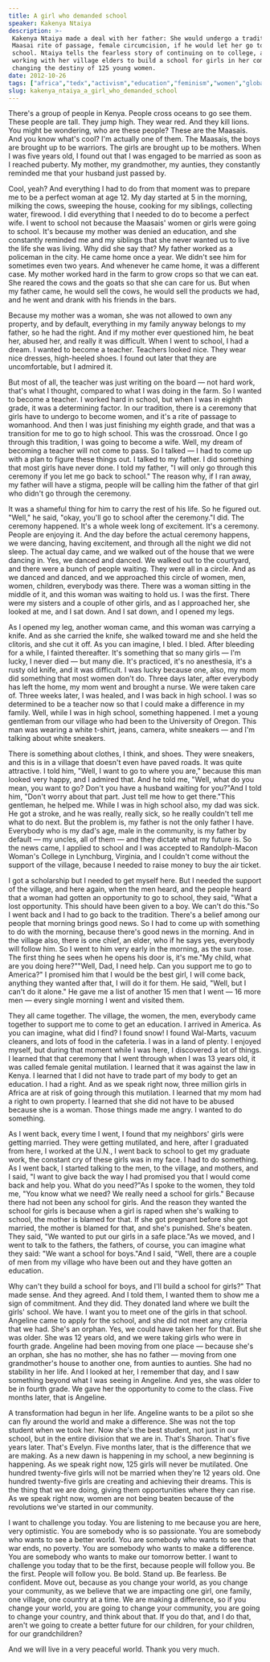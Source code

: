 ```yaml
---
title: A girl who demanded school
speaker: Kakenya Ntaiya
description: >-
 Kakenya Ntaiya made a deal with her father: She would undergo a traditional
 Maasai rite of passage, female circumcision, if he would let her go to high
 school. Ntaiya tells the fearless story of continuing on to college, and of
 working with her village elders to build a school for girls in her community,
 changing the destiny of 125 young women.
date: 2012-10-26
tags: ["africa","tedx","activism","education","feminism","women","global-development"]
slug: kakenya_ntaiya_a_girl_who_demanded_school
---
```


There's a group of people in Kenya. People cross oceans to go see them. These people are
tall. They jump high. They wear red. And they kill lions. You might be wondering, who are
these people? These are the Maasais. And you know what's cool? I'm actually one of
them. The Maasais, the boys are brought up to be warriors. The girls are brought up to be
mothers. When I was five years old, I found out that I was engaged to be married as soon
as I reached puberty. My mother, my grandmother, my aunties, they constantly reminded me
that your husband just passed by. 

Cool, yeah? And everything I had to do from that moment was to prepare me to be a perfect
woman at age 12. My day started at 5 in the morning, milking the cows, sweeping the house,
cooking for my siblings, collecting water, firewood. I did everything that I needed to do
to become a perfect wife. I went to school not because the Maasais' women or girls were
going to school. It's because my mother was denied an education, and she constantly
reminded me and my siblings that she never wanted us to live the life she was living. Why
did she say that? My father worked as a policeman in the city. He came home once a year.
We didn't see him for sometimes even two years. And whenever he came home, it was a
different case. My mother worked hard in the farm to grow crops so that we can eat. She
reared the cows and the goats so that she can care for us. But when my father came, he
would sell the cows, he would sell the products we had, and he went and drank with his
friends in the bars.

Because my mother was a woman, she was not allowed to own any property, and by default,
everything in my family anyway belongs to my father, so he had the right. And if my mother
ever questioned him, he beat her, abused her, and really it was difficult. When I went to
school, I had a dream. I wanted to become a teacher. Teachers looked nice. They wear nice
dresses, high-heeled shoes. I found out later that they are uncomfortable, but I admired
it. 

But most of all, the teacher was just writing on the board — not hard work, that's what I
thought, compared to what I was doing in the farm. So I wanted to become a teacher. I
worked hard in school, but when I was in eighth grade, it was a determining factor. In our
tradition, there is a ceremony that girls have to undergo to become women, and it's a rite
of passage to womanhood. And then I was just finishing my eighth grade, and that was a
transition for me to go to high school. This was the crossroad. Once I go through this
tradition, I was going to become a wife. Well, my dream of becoming a teacher will not
come to pass. So I talked — I had to come up with a plan to figure these things out. I
talked to my father. I did something that most girls have never done. I told my father, "I
will only go through this ceremony if you let me go back to school." The reason why, if I
ran away, my father will have a stigma, people will be calling him the father of that girl
who didn't go through the ceremony.

It was a shameful thing for him to carry the rest of his life. So he figured out. "Well,"
he said, "okay, you'll go to school after the ceremony."I did. The ceremony happened. It's
a whole week long of excitement. It's a ceremony. People are enjoying it. And the day
before the actual ceremony happens, we were dancing, having excitement, and through all
the night we did not sleep. The actual day came, and we walked out of the house that we
were dancing in. Yes, we danced and danced. We walked out to the courtyard, and there were
a bunch of people waiting. They were all in a circle. And as we danced and danced, and we
approached this circle of women, men, women, children, everybody was there. There was a
woman sitting in the middle of it, and this woman was waiting to hold us. I was the first.
There were my sisters and a couple of other girls, and as I approached her, she looked at
me, and I sat down. And I sat down, and I opened my legs.

As I opened my leg, another woman came, and this woman was carrying a knife. And as she
carried the knife, she walked toward me and she held the clitoris, and she cut it off. As
you can imagine, I bled. I bled. After bleeding for a while, I fainted thereafter. It's
something that so many girls — I'm lucky, I never died — but many die. It's practiced,
it's no anesthesia, it's a rusty old knife, and it was difficult. I was lucky because one,
also, my mom did something that most women don't do. Three days later, after everybody has
left the home, my mom went and brought a nurse. We were taken care of. Three weeks later,
I was healed, and I was back in high school. I was so determined to be a teacher now so
that I could make a difference in my family. Well, while I was in high school, something
happened. I met a young gentleman from our village who had been to the University of
Oregon. This man was wearing a white t-shirt, jeans, camera, white sneakers — and I'm
talking about white sneakers.

There is something about clothes, I think, and shoes. They were sneakers, and this is in a
village that doesn't even have paved roads. It was quite attractive. I told him, "Well, I
want to go to where you are," because this man looked very happy, and I admired that. And
he told me, "Well, what do you mean, you want to go? Don't you have a husband waiting for
you?"And I told him, "Don't worry about that part. Just tell me how to get there."This
gentleman, he helped me. While I was in high school also, my dad was sick. He got a
stroke, and he was really, really sick, so he really couldn't tell me what to do next. But
the problem is, my father is not the only father I have. Everybody who is my dad's age,
male in the community, is my father by default — my uncles, all of them — and they dictate
what my future is. So the news came, I applied to school and I was accepted to
Randolph-Macon Woman's College in Lynchburg, Virginia, and I couldn't come without the
support of the village, because I needed to raise money to buy the air
ticket.

I got a scholarship but I needed to get myself here. But I needed the support of the
village, and here again, when the men heard, and the people heard that a woman had gotten
an opportunity to go to school, they said, "What a lost opportunity. This should have been
given to a boy. We can't do this."So I went back and I had to go back to the tradition.
There's a belief among our people that morning brings good news. So I had to come up with
something to do with the morning, because there's good news in the morning. And in the
village also, there is one chief, an elder, who if he says yes, everybody will follow him.
So I went to him very early in the morning, as the sun rose. The first thing he sees when
he opens his door is, it's me."My child, what are you doing here?""Well, Dad, I need help.
Can you support me to go to America?" I promised him that I would be the best girl, I will
come back, anything they wanted after that, I will do it for them. He said, "Well, but I
can't do it alone." He gave me a list of another 15 men that I went — 16 more men — every
single morning I went and visited them.

They all came together. The village, the women, the men, everybody came together to
support me to come to get an education. I arrived in America. As you can imagine, what did
I find? I found snow! I found Wal-Marts, vacuum cleaners, and lots of food in the
cafeteria. I was in a land of plenty. I enjoyed myself, but during that moment while I was
here, I discovered a lot of things. I learned that that ceremony that I went through when
I was 13 years old, it was called female genital mutilation. I learned that it was against
the law in Kenya. I learned that I did not have to trade part of my body to get an
education. I had a right. And as we speak right now, three million girls in Africa are at
risk of going through this mutilation. I learned that my mom had a right to own property.
I learned that she did not have to be abused because she is a woman. Those things made me
angry. I wanted to do something.

As I went back, every time I went, I found that my neighbors' girls were getting married.
They were getting mutilated, and here, after I graduated from here, I worked at the U.N.,
I went back to school to get my graduate work, the constant cry of these girls was in my
face. I had to do something. As I went back, I started talking to the men, to the village,
and mothers, and I said, "I want to give back the way I had promised you that I would come
back and help you. What do you need?"As I spoke to the women, they told me, "You know what
we need? We really need a school for girls." Because there had not been any school for
girls. And the reason they wanted the school for girls is because when a girl is raped
when she's walking to school, the mother is blamed for that. If she got pregnant before
she got married, the mother is blamed for that, and she's punished. She's beaten. They
said, "We wanted to put our girls in a safe place."As we moved, and I went to talk to the
fathers, the fathers, of course, you can imagine what they said: "We want a school for
boys."And I said, "Well, there are a couple of men from my village who have been out and
they have gotten an education.

Why can't they build a school for boys, and I'll build a school for girls?" That made
sense. And they agreed. And I told them, I wanted them to show me a sign of commitment.
And they did. They donated land where we built the girls' school. We have. I want you to
meet one of the girls in that school. Angeline came to apply for the school, and she did
not meet any criteria that we had. She's an orphan. Yes, we could have taken her for that.
But she was older. She was 12 years old, and we were taking girls who were in fourth
grade. Angeline had been moving from one place — because she's an orphan, she has no
mother, she has no father — moving from one grandmother's house to another one, from
aunties to aunties. She had no stability in her life. And I looked at her, I remember that
day, and I saw something beyond what I was seeing in Angeline. And yes, she was older to
be in fourth grade. We gave her the opportunity to come to the class. Five months later,
that is Angeline.

A transformation had begun in her life. Angeline wants to be a pilot so she can fly around
the world and make a difference. She was not the top student when we took her. Now she's
the best student, not just in our school, but in the entire division that we are in.
That's Sharon. That's five years later. That's Evelyn. Five months later, that is the
difference that we are making. As a new dawn is happening in my school, a new beginning is
happening. As we speak right now, 125 girls will never be mutilated. One hundred
twenty-five girls will not be married when they're 12 years old. One hundred twenty-five
girls are creating and achieving their dreams. This is the thing that we are doing, giving
them opportunities where they can rise. As we speak right now, women are not being beaten
because of the revolutions we've started in our community.

I want to challenge you today. You are listening to me because you are here, very
optimistic. You are somebody who is so passionate. You are somebody who wants to see a
better world. You are somebody who wants to see that war ends, no poverty. You are
somebody who wants to make a difference. You are somebody who wants to make our tomorrow
better. I want to challenge you today that to be the first, because people will follow
you. Be the first. People will follow you. Be bold. Stand up. Be fearless. Be confident.
Move out, because as you change your world, as you change your community, as we believe
that we are impacting one girl, one family, one village, one country at a time. We are
making a difference, so if you change your world, you are going to change your community,
you are going to change your country, and think about that. If you do that, and I do that,
aren't we going to create a better future for our children, for your children, for our
grandchildren?

And we will live in a very peaceful world. Thank you very much.

<!--
ad_duration=3.33
event="TEDxMidAtlantic"
external_start_time=0
has_talk_citation=1
intro_duration=11.82
is_subtitle_required="False"
is_talk_featured="True"
language="en"
language_swap="False"
native_language="en"
number_of_related_talks=6
number_of_speakers=1
number_of_subtitled_videos=35
number_of_tags=7
number_of_talk_download_languages=35
number_of_talk_more_resources=0
number_of_talk_recommendations=1
number_of_talks_take_actions=0
post_ad_duration=0.83
published_timestamp="2013-03-07 16:02:27"
recording_date="2012-10-26"
speaker_description="Educator, activist"
speaker_is_published=1
speaker_name="Kakenya Ntaiya"
talk_more_resources=[]
talk_name="A girl who demanded school"
talk_recommendations_blurb="The activist shares articles and reports on child marriage and the quest for gender equality."
talks_tags=["africa","tedx","activism","education","feminism","women","global-development"]
talks_take_action=[]
url_audio="https://download.ted.com/talks/KakenyaNtaiya_2012X.mp3?apikey=acme-roadrunner"
url_photo_speaker="https://pe.tedcdn.com/images/ted/21f788c40e9faf6456a319487145c9270b8f707b_254x191.jpg"
url_photo_talk="https://s3.amazonaws.com/talkstar-photos/uploads/18e65caa-dabd-4c3d-b4d8-34d06bac3f97/KakenyaNtaiya_2012X-embed.jpg"
url_webpage="https://www.ted.com/talks/kakenya_ntaiya_a_girl_who_demanded_school"
video_type_name="TEDx Talk"
-->